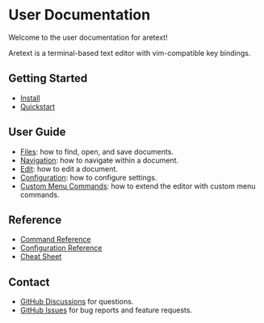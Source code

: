User Documentation
==================

Welcome to the user documentation for aretext!

Aretext is a terminal-based text editor with vim-compatible key bindings.

Getting Started
---------------

-	[Install](install.md)
-	[Quickstart](quickstart.md)

User Guide
----------

-	[Files](files.md): how to find, open, and save documents.
-	[Navigation](navigation.md): how to navigate within a document.
-	[Edit](edit.md): how to edit a document.
-	[Configuration](configuration.md): how to configure settings.
-	[Custom Menu Commands](custom-menu-commands.md): how to extend the editor with custom menu commands.

Reference
---------

-	[Command Reference](command-reference.md)
-	[Configuration Reference](config-reference.md)
-	[Cheat Sheet](cheat-sheet.html)

Contact
-------

-	[GitHub Discussions](https://github.com/aretext/aretext/discussions) for questions.
-	[GitHub Issues](https://github.com/aretext/aretext/issues) for bug reports and feature requests.
